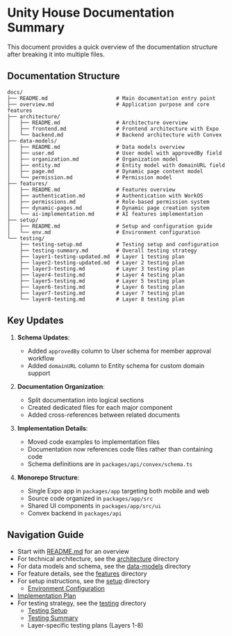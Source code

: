 # Unity House Documentation Summary

This document provides a quick overview of the documentation structure after breaking it into multiple files.

## Documentation Structure

```
docs/
├── README.md                      # Main documentation entry point
├── overview.md                    # Application purpose and core features
├── architecture/
│   ├── README.md                  # Architecture overview
│   ├── frontend.md                # Frontend architecture with Expo
│   └── backend.md                 # Backend architecture with Convex
├── data-models/
│   ├── README.md                  # Data models overview
│   ├── user.md                    # User model with approvedBy field
│   ├── organization.md            # Organization model
│   ├── entity.md                  # Entity model with domainURL field
│   ├── page.md                    # Dynamic page content model
│   └── permission.md              # Permission model
├── features/
│   ├── README.md                  # Features overview
│   ├── authentication.md          # Authentication with WorkOS
│   ├── permissions.md             # Role-based permission system
│   ├── dynamic-pages.md           # Dynamic page creation system
│   └── ai-implementation.md       # AI features implementation
├── setup/
│   ├── README.md                  # Setup and configuration guide
│   └── env.md                     # Environment configuration
└── testing/
    ├── testing-setup.md           # Testing setup and configuration
    ├── testing-summary.md         # Overall testing strategy
    ├── layer1-testing-updated.md  # Layer 1 testing plan
    ├── layer2-testing-updated.md  # Layer 2 testing plan
    ├── layer3-testing.md          # Layer 3 testing plan
    ├── layer4-testing.md          # Layer 4 testing plan
    ├── layer5-testing.md          # Layer 5 testing plan
    ├── layer6-testing.md          # Layer 6 testing plan
    ├── layer7-testing.md          # Layer 7 testing plan
    └── layer8-testing.md          # Layer 8 testing plan
```

## Key Updates

1. **Schema Updates**:
   - Added `approvedBy` column to User schema for member approval workflow
   - Added `domainURL` column to Entity schema for custom domain support

2. **Documentation Organization**:
   - Split documentation into logical sections
   - Created dedicated files for each major component
   - Added cross-references between related documents

3. **Implementation Details**:
   - Moved code examples to implementation files
   - Documentation now references code files rather than containing code
   - Schema definitions are in `packages/api/convex/schema.ts`

4. **Monorepo Structure**:
   - Single Expo app in `packages/app` targeting both mobile and web
   - Source code organized in `packages/app/src`
   - Shared UI components in `packages/app/src/ui`
   - Convex backend in `packages/api`

## Navigation Guide

- Start with [README.md](./README.md) for an overview
- For technical architecture, see the [architecture](./architecture/README.md) directory
- For data models and schema, see the [data-models](./data-models/README.md) directory
- For feature details, see the [features](./features/README.md) directory
- For setup instructions, see the [setup](./setup/README.md) directory
  - [Environment Configuration](./setup/env.md)
- [Implementation Plan](./implementation-plan.md)
- For testing strategy, see the [testing](./testing/) directory
  - [Testing Setup](./testing/testing-setup.md)
  - [Testing Summary](./testing/testing-summary.md)
  - Layer-specific testing plans (Layers 1-8)
